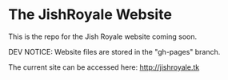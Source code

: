 # The JishRoyale Website

This is the repo for the Jish Royale website coming soon.

DEV NOTICE: Website files are stored in the "gh-pages" branch.

The current site can be accessed here:
http://jishroyale.tk
